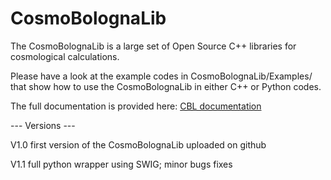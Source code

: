 # CosmoBolognaLib

The CosmoBolognaLib is a large set of Open Source C++ libraries for cosmological calculations. 

Please have a look at the example codes in CosmoBolognaLib/Examples/ that show how to use the CosmoBolognaLib in either C++ or Python codes.

The full documentation is provided here: 
[CBL documentation](http://apps.difa.unibo.it/files/people/federico.marulli3/CosmoBolognaLib/Doc/html/index.html)


--- Versions ---

V1.0 first version of the CosmoBolognaLib uploaded on github

V1.1 full python wrapper using SWIG; minor bugs fixes
